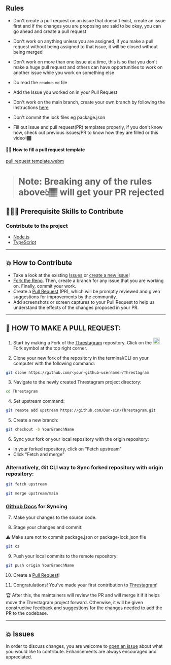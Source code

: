 ## Rules

- Don't create a pull request on an issue that doesn't exist, create an issue first and if the changes you are proposing are said to be okay, you can go ahead and create a pull request

- Don't work on anything unless you are assigned, if you make a pull request without being assigned to that issue, it will be closed without being merged

- Don't work on more than one issue at a time, this is so that you don't make a huge pull request and others can have opportunities to work on another issue while you work on something else

- Do read the `readme.md` file

- Add the Issue you worked on in your Pull Request 

- Don't work on the main branch, create your own branch by following the instructions [here](https://github.com/Dun-sin/Threstagram/blob/main/CONTRIBUTING.md#-how-to-make-a-pull-request)

- Don't commit the lock files eg package.json

- Fill out issue and pull request(PR) templates properly, if you don't know how, check out previous issues/PR to know how they are filled or this video👇🏾

#### 👌🏾 How to fill a pull request template
[pull request template.webm](https://user-images.githubusercontent.com/78784850/195570788-05a6fe61-a9a3-4abe-ae17-936ffd6ea171.webm)

> # Note: Breaking any of the rules above👆🏽 will get your PR rejected

## 👩🏽‍💻 Prerequisite Skills to Contribute

### Contribute to the project

- [Node.js](https://nodejs.org/)
- [TypeScript](https://www.typescriptlang.org/)

---

## 💥 How to Contribute

- Take a look at the existing [Issues](https://github.com/Dun-sin/Threstagram/issues) or [create a new issue](https://github.com/Dun-sin/Threstagram/issues/new/choose)!
- [Fork the Repo](https://github.com/Dun-sin/Threstagram/fork). Then, create a branch for any issue that you are working on. Finally, commit your work.
- Create a [Pull Request](https://github.com/Dun-sin/Threstagram/compare) (PR), which will be promptly reviewed and given suggestions for improvements by the community.
- Add screenshots or screen captures to your Pull Request to help us understand the effects of the changes proposed in your PR.

---

## 🌟 HOW TO MAKE A PULL REQUEST:

1. Start by making a Fork of the [Threstagram](https://github.com/Dun-sin/Threstagram) repository. Click on the <a href="https://github.com/Dun-sin/Threstagram/fork"><img src="https://i.imgur.com/G4z1kEe.png" height="21" width="21"></a>Fork symbol at the top right corner.

2. Clone your new fork of the repository in the terminal/CLI on your computer with the following command:

```bash
git clone https://github.com/<your-github-username>/Threstagram
```

3. Navigate to the newly created Threstagram project directory:

```bash
cd Threstagram
```

4. Set upstream command:

```bash
git remote add upstream https://github.com/Dun-sin/Threstagram.git
```

5. Create a new branch:

```bash
git checkout -b YourBranchName
```

6. Sync your fork or your local repository with the origin repository:

- In your forked repository, click on "Fetch upstream"
- Click "Fetch and merge"

### Alternatively, Git CLI way to Sync forked repository with origin repository:

```bash
git fetch upstream
```

```bash
git merge upstream/main
```

### [Github Docs](https://docs.github.com/en/github/collaborating-with-pull-requests/addressing-merge-conflicts/resolving-a-merge-conflict-on-github) for Syncing

7. Make your changes to the source code.

8. Stage your changes and commit:

⚠️ Make sure not to commit package.json or package-lock.json file

```bash
git cz
```

9. Push your local commits to the remote repository:

```bash
git push origin YourBranchName
```

10. Create a [Pull Request](https://help.github.com/en/github/collaborating-with-issues-and-pull-requests/creating-a-pull-request)!

11. Congratulations! You've made your first contribution to [Threstagram](https://github.com/Dun-sin/Threstagram/graphs/contributors)!

🏆 After this, the maintainers will review the PR and will merge it if it helps move the Threstagram project forward. Otherwise, it will be given constructive feedback and suggestions for the changes needed to add the PR to the codebase.

---

## 💥 Issues

In order to discuss changes, you are welcome to [open an issue](https://github.com/Dun-sin/Threstagram/issues/new/choose) about what you would like to contribute. Enhancements are always encouraged and appreciated.
